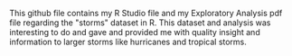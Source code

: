 This github file contains my R Studio file and my Exploratory Analysis pdf file regarding the "storms" dataset in R. This dataset and analysis was interesting to do and gave and provided me with quality insight and information to larger storms like hurricanes and tropical storms.
